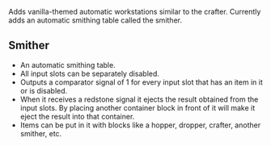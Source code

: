 Adds vanilla-themed automatic workstations similar to the crafter. Currently adds an automatic smithing table called the smither.

## Smither
- An automatic smithing table.
- All input slots can be separately disabled.
- Outputs a comparator signal of 1 for every input slot that has an item in it or is disabled.
- When it receives a redstone signal it ejects the result obtained from the input slots. By placing another container block in front of it will make it eject the result into that container.
- Items can be put in it with blocks like a hopper, dropper, crafter, another smither, etc.